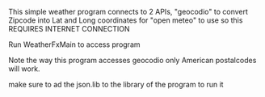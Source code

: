 This simple weather program connects to 2 APIs, "geocodio" to convert Zipcode into Lat and Long coordinates for "open meteo" to use so this REQUIRES INTERNET CONNECTION

Run WeatherFxMain to access program

Note the way this program accesses geocodio only American postalcodes will work.

make sure to ad the json.lib to the library of the program to run it
